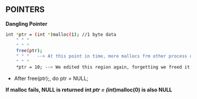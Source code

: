 ## POINTERS

**Dangling Pointer**
```bash
int *ptr = (int *)malloc(1); //1 byte data
    " " "
    " " "
    free(ptr);
    " " "   --> At this point in time, more mallocs frm other process occured. This location might be allocated to someone else by now.
    " " "   
    *ptr = 10; --> We edited this region again, forgetting we freed it, if somehow on that address, now another process's data is now stored will start showing unwanted behaviour. We will create unwanted issues.
```
* After free(ptr);, do ptr = NULL;

**If malloc fails, NULL is returned**
**int *ptr = (int*)malloc(0) is also NULL**
